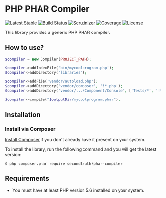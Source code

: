 PHP PHAR Compiler
=================

[![Latest Stable](http://img.shields.io/packagist/v/secondtruth/phar-compiler.svg)](https://packagist.org/p/secondtruth/phar-compiler)
[![Build Status](https://img.shields.io/travis/secondtruth/php-phar-compiler.svg)](https://travis-ci.org/secondtruth/php-phar-compiler)
[![Scrutinizer](http://img.shields.io/scrutinizer/g/secondtruth/php-phar-compiler.svg)](https://scrutinizer-ci.com/g/secondtruth/php-phar-compiler)
[![Coverage](http://img.shields.io/scrutinizer/coverage/g/secondtruth/php-phar-compiler.svg)](https://scrutinizer-ci.com/g/secondtruth/php-phar-compiler)
[![License](http://img.shields.io/packagist/l/secondtruth/phar-compiler.svg)](https://packagist.org/p/secondtruth/phar-compiler)

This library provides a generic PHP PHAR compiler.


How to use?
-----------

```php
$compiler = new Compiler(PROJECT_PATH);

$compiler->addIndexFile('bin/mycoolprogram.php');
$compiler->addDirectory('libraries');

$compiler->addFile('vendor/autoload.php');
$compiler->addDirectory('vendor/composer', '!*.php');
$compiler->addDirectory('vendor/.../Component/Console', ['Tests/*', '!*.php']);

$compiler->compile("$outputDir/mycoolprogram.phar");
```


Installation
------------

### Install via Composer

[Install Composer](https://getcomposer.org/doc/00-intro.md#installation-linux-unix-osx) if you don't already have it present on your system.

To install the library, run the following command and you will get the latest version:

    $ php composer.phar require secondtruth/phar-compiler


Requirements
------------

* You must have at least PHP version 5.6 installed on your system.
